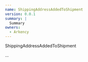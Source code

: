 ```yaml
---
name: ShippingAddressAddedToShipment
version: 0.0.1
summary: |
  Summary
owners:
  - Arkency
---
```


ShippingAddressAddedToShipment

...

